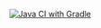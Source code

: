 [![Java CI with Gradle](https://github.com/Maqatur/HomeWorkApiCi/actions/workflows/gradle.yml/badge.svg)](https://github.com/Maqatur/HomeWorkApiCi/actions/workflows/gradle.yml)

